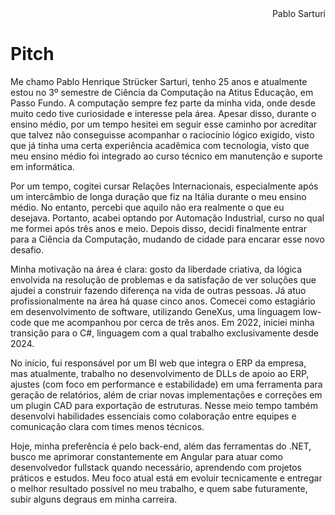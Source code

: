 <div style="text-align: right">Pablo Sarturi</div>

# Pitch

Me chamo Pablo Henrique Strücker Sarturi, tenho 25 anos e atualmente estou no 3º semestre de Ciência da Computação na Atitus Educação, em Passo Fundo. A computação sempre fez parte da minha vida, onde desde muito cedo tive curiosidade e interesse pela área. Apesar disso, durante o ensino médio, por um tempo hesitei em seguir esse caminho por acreditar que talvez não conseguisse acompanhar o raciocínio lógico exigido, visto que já tinha uma certa experiência acadêmica com tecnologia, visto que meu ensino médio foi integrado ao curso técnico em manutenção e suporte em informática.

Por um tempo, cogitei cursar Relações Internacionais, especialmente após um intercâmbio de longa duração que fiz na Itália durante o meu ensino médio. No entanto, percebi que aquilo não era realmente o que eu desejava. Portanto, acabei optando por Automação Industrial, curso no qual me formei após três anos e meio. Depois disso, decidi finalmente entrar para a Ciência da Computação, mudando de cidade para encarar esse novo desafio.

Minha motivação na área é clara: gosto da liberdade criativa, da lógica envolvida na resolução de problemas e da satisfação de ver soluções que ajudei a construir fazendo diferença na vida de outras pessoas. Já atuo profissionalmente na área há quase cinco anos. Comecei como estagiário em desenvolvimento de software, utilizando GeneXus, uma linguagem low-code que me acompanhou por cerca de três anos. Em 2022, iniciei minha transição para o C#, linguagem com a qual trabalho exclusivamente desde 2024.

No início, fui responsável por um BI web que integra o ERP da empresa, mas atualmente, trabalho no desenvolvimento de DLLs de apoio ao ERP, ajustes (com foco em performance e estabilidade) em uma ferramenta para geração de relatórios, além de criar novas implementações e correções em um plugin CAD para exportação de estruturas. Nesse meio tempo também desenvolvi habilidades essenciais como colaboração entre equipes e comunicação clara com times menos técnicos.

Hoje, minha preferência é pelo back-end, além das ferramentas do .NET, busco me aprimorar constantemente em Angular para atuar como desenvolvedor fullstack quando necessário, aprendendo com projetos práticos e estudos. Meu foco atual está em evoluir tecnicamente e entregar o melhor resultado possível no meu trabalho, e quem sabe futuramente, subir alguns degraus em minha carreira.